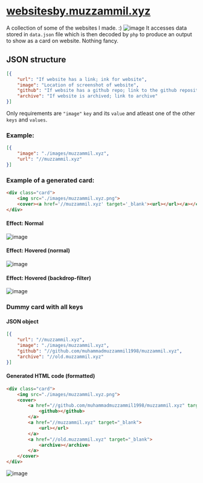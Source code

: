 
# [websitesby.muzzammil.xyz](https://websitesby.muzzammil.xyz)
A collection of some of the websites I made. :)
![image](https://user-images.githubusercontent.com/12321712/44597798-7c0bc000-a7ee-11e8-8d64-7b5bb9bd8f6f.png)
It accesses data stored in `data.json` file which is then decoded by `php` to produce an output to show as a card on website. Nothing fancy.
## JSON structure
```json
[{
	"url": "If website has a link; ink for website",
	"image": "Location of screenshot of website",
	"github": "If website has a github repo; link to the github repository",
	"archive": "If website is archived; link to archive"
}]
```
Only requirements are `"image"` `key` and its `value` and atleast one of the other `keys` and `values`.
### Example:
```json
[{
	"image": "./images/muzzammil.xyz",
	"url": "//muzzammil.xyz"
}]
```
### Example of a generated card:
```html
<div class="card">
    <img src="./images/muzzammil.xyz.png">
    <cover><a href='//muzzammil.xyz' target='_blank'><url></url></a></cover>
</div>
```
#### Effect: Normal
![image](https://user-images.githubusercontent.com/12321712/44614916-9758e880-a84b-11e8-95bc-67288d5e189b.png)
#### Effect: Hovered (normal)
![image](https://user-images.githubusercontent.com/12321712/44615190-7bf0dc00-a851-11e8-8987-773f24ce274f.png)
#### Effect: Hovered (backdrop-filter)
![image](https://user-images.githubusercontent.com/12321712/44615198-b8bcd300-a851-11e8-9301-6342f4a01bb4.png)

### Dummy card with all keys
#### JSON object
```json
[{
	"url": "//muzzammil.xyz",
	"image": "./images/muzzammil.xyz",
	"github": "//github.com/muhammadmuzzammil1998/muzzammil.xyz",
	"archive": "//old.muzzammil.xyz"
}]
```
#### Generated HTML code (formatted)
```html
<div class="card">
	<img src="./images/muzzammil.xyz.png">
	<cover>
		<a href="//github.com/muhammadmuzzammil1998/muzzammil.xyz" target="_blank">
			<github></github>
		</a>
		<a href="//muzzammil.xyz" target="_blank">
			<url></url>
		</a>
		<a href="//old.muzzammil.xyz" target="_blank">
			<archive></archive>
		</a>
	</cover>
</div>
```
![image](https://user-images.githubusercontent.com/12321712/44615162-629b6000-a850-11e8-870c-765eacdac2e5.png)

